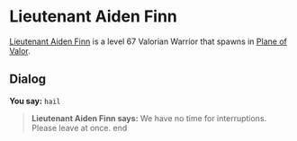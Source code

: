 # Lieutenant Aiden Finn



[Lieutenant Aiden Finn](/npc/208013) is a level 67 Valorian Warrior that spawns in [Plane of Valor](/zone/208).



## Dialog


**You say:** `hail`



>**Lieutenant Aiden Finn says:** We have no time for interruptions. Please leave at once.
end
